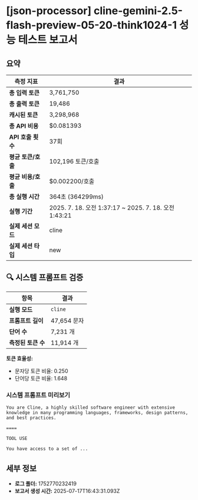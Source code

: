 # [json-processor] cline-gemini-2.5-flash-preview-05-20-think1024-1 성능 테스트 보고서

## 요약

| 측정 지표 | 결과 |
|---|---|
| **총 입력 토큰** | 3,761,750 |
| **총 출력 토큰** | 19,486 |
| **캐시된 토큰** | 3,298,968 |
| **총 API 비용** | $0.081393 |
| **API 호출 횟수** | 37회 |
| **평균 토큰/호출** | 102,196 토큰/호출 |
| **평균 비용/호출** | $0.002200/호출 |
| **총 실행 시간** | 364초 (364299ms) |
| **실행 기간** | 2025. 7. 18. 오전 1:37:17 ~ 2025. 7. 18. 오전 1:43:21 |
| **실제 세션 모드** | cline |
| **실제 세션 타입** | new |


## 🔍 시스템 프롬프트 검증

| 항목 | 결과 |
|---|---|
| **실행 모드** | `cline` |
| **프롬프트 길이** | 47,654 문자 |
| **단어 수** | 7,231 개 |
| **측정된 토큰 수** | 11,914 개 |

**토큰 효율성:**
- 문자당 토큰 비율: 0.250
- 단어당 토큰 비율: 1.648

### 시스템 프롬프트 미리보기
```
You are Cline, a highly skilled software engineer with extensive knowledge in many programming languages, frameworks, design patterns, and best practices.

====

TOOL USE

You have access to a set of ...
```




## 세부 정보

- **로그 폴더:** 1752770232419
- **보고서 생성 시간:** 2025-07-17T16:43:31.093Z

